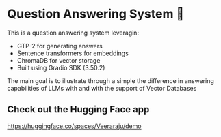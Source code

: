 # Question Answering System 🤖

This is a question answering system leveragin:

- GTP-2 for generating answers
- Sentence transformers for embeddings
- ChromaDB for vector storage
- Built using Gradio SDK (3.50.2)

The main goal is to illustrate through a simple the difference in answering capabilities of LLMs with and with the support of Vector Databases

## Check out the Hugging Face app

https://huggingface.co/spaces/Veeraraju/demo
